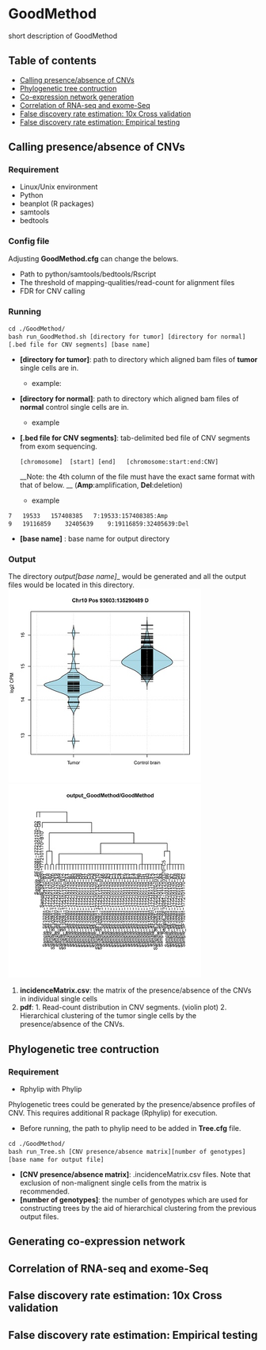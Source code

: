 # GoodMethod
short description of GoodMethod

## Table of contents
- [Calling presence/absence of CNVs](#Calling_CNV)
- [Phylogenetic tree contruction](#Constructing_Tree)
- [Co-expression network generation](#CX_Net)
- [Correlation of RNA-seq and exome-Seq](#Corr)
- [False discovery rate estimation: 10x Cross validation](#10x)
- [False discovery rate estimation: Empirical testing](#Empirical)


## <a id="Calling_CNV"></a> Calling presence/absence of CNVs
### Requirement
  * Linux/Unix environment 
  * Python
  * beanplot (R packages)
  * samtools
  * bedtools  

### Config file
Adjusting __GoodMethod.cfg__ can change the belows.
  * Path to python/samtools/bedtools/Rscript
  * The threshold of mapping-qualities/read-count for alignment files
  * FDR for CNV calling

### Running

  ```
  cd ./GoodMethod/
  bash run_GoodMethod.sh [directory for tumor] [directory for normal] [.bed file for CNV segments] [base name]
  ```
  * __[directory for tumor]__: path to directory which aligned bam files of __tumor__ single cells are in.
    * example: 
  * __[directory for normal]__: path to directory which aligned bam files of __normal__ control single cells are in.  
    * example
  * __[.bed file for CNV segments]__: tab-delimited bed file of CNV segments from exom sequencing.
  
      ```
      [chromosome]	[start]	[end]	[chromosome:start:end:CNV]
      ```
      
      __Note: the 4th column of the file must have the exact same format with that of below.
        __ (__Amp__:amplification, __Del__:deletion)
    * example
  ```
  7   19533   157408385   7:19533:157408385:Amp
  9   19116859    32405639    9:19116859:32405639:Del
  ```
  * __[base name]__ : base name for output directory
  

### Output
The directory __output_[base name]__ would be generated and all the output files would be located in this directory.
![violin](images/GoodMethod_violin.jpg?raw=true "violin" )
![dendrogram](images/GoodMethod_dendrogram.jpg?raw=true "dendrogram" )
  1. __incidenceMatrix.csv__: the matrix of the presence/absence of the CNVs in individual single cells
  2. __pdf__: 
    1. Read-count distribution in CNV segments. (violin plot)
    2. Hierarchical clustering of the tumor single cells by the presence/absence of the CNVs.

## <a id="Constructing_Tree"></a> Phylogenetic tree contruction
### Requirement
  * Rphylip with Phylip 

Phylogenetic trees could be generated by the presence/absence profiles of CNV. This requires additional R package (Rphylip) for execution.
  * Before running, the path to phylip need to be added in __Tree.cfg__ file.
```
cd ./GoodMethod/
bash run_Tree.sh [CNV presence/absence matrix][number of genotypes] [base name for output file]
```
  * __[CNV presence/absence matrix]__: .incidenceMatrix.csv files. Note that exclusion of non-malignent single cells from the matrix is recommended. 
  * __[number of genotypes]__: the number of genotypes which are used for constructing trees by the aid of hierarchical clustering from the previous output files.  




## <a id="CX_Net"></a> Generating co-expression network
## <a id="Corr"></a> Correlation of RNA-seq and exome-Seq
## <a id="10x"></a> False discovery rate estimation: 10x Cross validation
## <a id="Empirical"></a> False discovery rate estimation: Empirical testing


